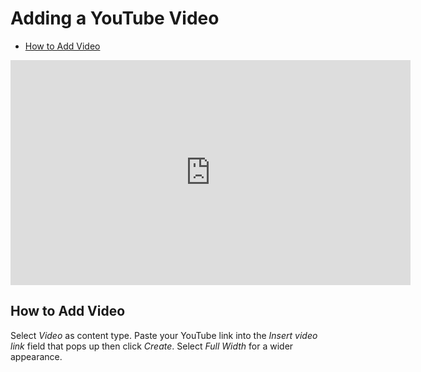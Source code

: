 # Adding a YouTube Video

<div class="toc">

* [How to Add Video](#how-to-add-video)

</div>

<iframe src="https://player.vimeo.com/video/174627600" width="640" height="360" frameborder="0" webkitallowfullscreen mozallowfullscreen allowfullscreen></iframe>

## How to Add Video

Select _Video_ as content type. Paste your YouTube link into the _Insert video link_ field that pops up then click _Create_. 
Select _Full Width_ for a wider appearance.


